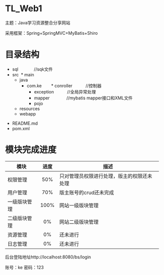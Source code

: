 # TL_Web1


主题：Java学习资源整合分享网站


采用框架：Spring+SpringMVC+MyBatis+Shiro

# 目录结构


* sql              //sqk文件</br>
* src
  * main
    * java
      * com.ke
        * conroller           //控制器</br>
        * exception           //全局异常处理</br>
        * mapper              //mybatis mapper接口和XML文件</br>
        * pojo
     - resources
     - webapp
- README.md
- pom.xml


# 模块完成进度

| 模块 | 进度 |描述 |
| ------------- |:-------------:|--------|
| 权限管理 | 50% |只对管理员权限进行处理，版主的权限还未处理|
| 用户管理 | 70% |版主账号的crud还未完成|
| 一级版块管理 | 100% |网站一级版块管理|
| 二级版块管理 | 0% |网站二级版块管理|
| 资源管理 | 0% |还未进行|
| 日志管理 | 0% |还未进行|



后台登陆地址http://localhost:8080/bs/login

账号：ke
密码：123

